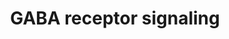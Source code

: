 ---
annotations:
- id: PW:0000405
  parent: regulatory pathway
  type: Pathway Ontology
  value: synaptic vesicle exocytosis - neurotransmitter release pathway
- id: PW:0000407
  parent: classic metabolic pathway
  type: Pathway Ontology
  value: neurotransmitter metabolic pathway
- id: CL:0000125
  parent: animal cell
  type: Cell Type Ontology
  value: glial cell
- id: PW:0000757
  parent: drug pathway
  type: Pathway Ontology
  value: benzodiazepine pharmacodynamics pathway
- id: PW:0001892
  parent: drug pathway
  type: Pathway Ontology
  value: calcium channel blocker drug pathway
- id: PW:0000003
  parent: signaling pathway
  type: Pathway Ontology
  value: signaling pathway
- id: PW:0000848
  parent: signaling pathway
  type: Pathway Ontology
  value: gamma-aminobutyric acid signaling pathway
- id: CL:0000540
  parent: animal cell
  type: Cell Type Ontology
  value: neuron
- id: CL:0000617
  parent: animal cell
  type: Cell Type Ontology
  value: GABAergic neuron
authors:
- DeSl
- IreneHemel
- Khanspers
- AlexanderPico
- Eweitz
- Finterly
- Egonw
citedin: ''
communities:
- ONTOX
description: 'GABA is the main inhibitory neurotransmitter in the mammalian CNS. It
  is synthesized from glutamate by the enzyme L-glutamic acid decarboxylase. The GABA
  transporter GAT, located in the plasma membrane of nerve terminals and glial cells,
  plays an important role in the termination of synaptic transmission. GABA enters
  the cell via GAT and is then converted to gamma hydroxybutarate or succinate, the
  latter eventually entering the citrate cycle.  There are three GABA receptors: GABA(A),
  GABA(B) and GABA(C) receptor. GABA(A) and GABA(C) receptors belong to the family
  of transmitter-gated ion channels while GABA(B) receptor is a G protein coupled
  receptor which is activated by baclofen. GABA(A) receptors are hetero-oligomeric
  Cl- channels that are modulated by barbiturates and benzodiazepines. GABA(A)R-associated
  protein (GABARAP) is localized in the golgi and plays a role in intracellular GABA
  (A) receptor transport via its ability to interact with N-ethylmaleimide-sensitive
  factor (NSF) and gephyrin (GPHN). Surface receptor number is important since it
  is a determinant of inhibitory synapse strength. It is controlled by removal of
  receptors from the membrane by interaction with the clathrin adaptor AP2 followed
  by recruitment into clathrin-coated pits. GABA(A) receptors can then be targeted
  for proteasomal degradation.  Proteins on this pathway have targeted assays available
  via the [CPTAC Assay Portal](https://assays.cancer.gov/available_assays?wp_id=WP4159).'
last-edited: 2025-04-24
ndex: 7993ac02-8b69-11eb-9e72-0ac135e8bacf
organisms:
- Homo sapiens
redirect_from:
- /index.php/Pathway:WP4159
- /instance/WP4159
- /instance/WP4159_r138618
revision: r138618
schema-jsonld:
- '@context': https://schema.org/
  '@id': https://wikipathways.github.io/pathways/WP4159.html
  '@type': Dataset
  creator:
    '@type': Organization
    name: WikiPathways
  description: 'GABA is the main inhibitory neurotransmitter in the mammalian CNS.
    It is synthesized from glutamate by the enzyme L-glutamic acid decarboxylase.
    The GABA transporter GAT, located in the plasma membrane of nerve terminals and
    glial cells, plays an important role in the termination of synaptic transmission.
    GABA enters the cell via GAT and is then converted to gamma hydroxybutarate or
    succinate, the latter eventually entering the citrate cycle.  There are three
    GABA receptors: GABA(A), GABA(B) and GABA(C) receptor. GABA(A) and GABA(C) receptors
    belong to the family of transmitter-gated ion channels while GABA(B) receptor
    is a G protein coupled receptor which is activated by baclofen. GABA(A) receptors
    are hetero-oligomeric Cl- channels that are modulated by barbiturates and benzodiazepines.
    GABA(A)R-associated protein (GABARAP) is localized in the golgi and plays a role
    in intracellular GABA (A) receptor transport via its ability to interact with
    N-ethylmaleimide-sensitive factor (NSF) and gephyrin (GPHN). Surface receptor
    number is important since it is a determinant of inhibitory synapse strength.
    It is controlled by removal of receptors from the membrane by interaction with
    the clathrin adaptor AP2 followed by recruitment into clathrin-coated pits. GABA(A)
    receptors can then be targeted for proteasomal degradation.  Proteins on this
    pathway have targeted assays available via the [CPTAC Assay Portal](https://assays.cancer.gov/available_assays?wp_id=WP4159).'
  keywords:
  - ABAT
  - ALDH4
  - ALDH9A1
  - AP2A1
  - AP2A2
  - AP2B1
  - AP2M1
  - AP2S1
  - Adenylate cyclase
  - Baclofen
  - Barbiturates
  - Benzodiazepines
  - Ca2+ channel
  - Calcium influx
  - Cl-
  - DNM1
  - G-protein (large Heterotrimeric)
  - G-protein (small monomeric Small GTPase)
  - GABA
  - GABA-B receptor
  - GABA-B-receptor (sub.1)
  - GABA-B-receptor (sub.2)
  - GABARAP
  - GABRA1
  - GABRA2
  - GABRA3
  - GABRA4
  - GABRA5
  - GABRA6
  - GABRB1
  - GABRB2
  - GABRB3
  - GABRD
  - GABRE
  - GABRG1
  - GABRG2
  - GABRG3
  - GABRP
  - GABRQ
  - GAD1
  - GAD2
  - GAT1
  - GAT3
  - GPHN
  - Gamma-hydroxybutyrate
  - 'Gamma-hydroxybutyrate '
  - K+ channel
  - L-glutamate
  - NSF
  - Release of GABA
  - SLC32A1
  - SLC6A11
  - 'Succinate '
  - Succinic semialdehyde
  - UBQLN1
  - VIAAT
  license: CC0
  name: GABA receptor signaling
seo: CreativeWork
title: GABA receptor signaling
wpid: WP4159
---